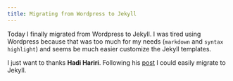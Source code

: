 ```yaml
---
title: Migrating from Wordpress to Jekyll
---
```


Today I finally migrated from Wordpress to Jekyll. I was tired using Wordpress
because that was too much for my needs (`markdown` and `syntax highlight`) and seems be much easier customize the
Jekyll templates.

I just want to thanks **Hadi Hariri**. Following his
[post](http://hadihariri.com/2013/12/24/migrating-from-wordpress-to-jekyll/) I could easily migrate to Jekyll.


